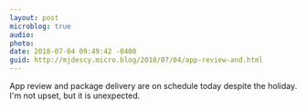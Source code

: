 ```yaml
---
layout: post
microblog: true
audio: 
photo: 
date: 2018-07-04 09:49:42 -0400
guid: http://mjdescy.micro.blog/2018/07/04/app-review-and.html
---
```

App review and package delivery are on schedule today despite the holiday. I'm not upset, but it is unexpected. 
